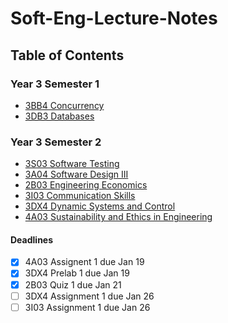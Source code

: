 # Soft-Eng-Lecture-Notes

## Table of Contents

### Year 3 Semester 1

- [3BB4 Concurrency](3A/3BB4/README.md)
- [3DB3 Databases](3A/3DB3/README.md)

### Year 3 Semester 2

- [3S03 Software Testing](3B/3S03/README.md)
- [3A04 Software Design III](3B/3A04/README.md)
- [2B03 Engineering Economics](3B/2B03/README.md)
- [3I03 Communication Skills](3B/3I03/README.md)
- [3DX4 Dynamic Systems and Control](3B/3DX4/README.md)
- [4A03 Sustainability and Ethics in Engineering](3B/4A03/README.md)

#### Deadlines

- [x] 4A03 Assignent 1 due Jan 19
- [x] 3DX4 Prelab 1 due Jan 19
- [x] 2B03 Quiz 1 due Jan 21
- [ ] 3DX4 Assignment 1 due Jan 26
- [ ] 3I03 Assignment 1 due Jan 26
